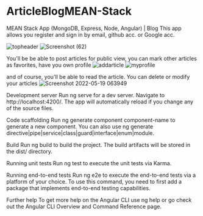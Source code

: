 # ArticleBlogMEAN-Stack

MEAN Stack App (MongoDB, Express, Node, Angular) | Blog
This app allows you register and sign in by email, github acc. or Google acc.

![topheader](https://user-images.githubusercontent.com/25715005/169297513-d7b80c37-2270-4f05-a7fe-8936f9a8ea1d.png)
![Screenshot (62)](https://user-images.githubusercontent.com/25715005/169297525-06d9e6d8-dd46-469f-bc3b-6746e88b8ab4.png)

You'll be be able to post articles for public view, you can mark other articles as favorites, have you own profile
![addarticle](https://user-images.githubusercontent.com/25715005/169297923-1688742b-f6a0-4aac-bf8a-09130d6294b6.png)
![myprofile](https://user-images.githubusercontent.com/25715005/169297934-db0dc5f3-fcc7-446d-afac-7aa086560607.png)

and of course, you'll be able to read the article. You can delete or modify your articles
![Screenshot 2022-05-19 063949](https://user-images.githubusercontent.com/25715005/169298091-b10c13d2-28e8-4bc6-89ad-abf1b92e15e7.png)


Development server
Run ng serve for a dev server. Navigate to http://localhost:4200/. The app will automatically reload if you change any of the source files.

Code scaffolding
Run ng generate component component-name to generate a new component. You can also use ng generate directive|pipe|service|class|guard|interface|enum|module.

Build
Run ng build to build the project. The build artifacts will be stored in the dist/ directory.

Running unit tests
Run ng test to execute the unit tests via Karma.

Running end-to-end tests
Run ng e2e to execute the end-to-end tests via a platform of your choice. To use this command, you need to first add a package that implements end-to-end testing capabilities.

Further help
To get more help on the Angular CLI use ng help or go check out the Angular CLI Overview and Command Reference page.
